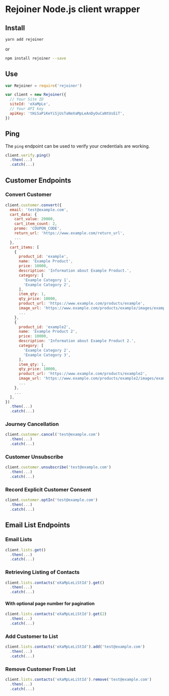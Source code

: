 # Rejoiner Node.js client wrapper

## Install

````bash
yarn add rejoiner
````

or

````bash
npm install rejoiner --save
````

## Use

````js
var Rejoiner = require('rejoiner')

var client = new Rejoiner({
  // Your Site ID
  siteId: 'eXaMpLe',
  // Your API key
  apiKey: 'tHiSaPiKeYiSjUsTaNeXaMpLeAnDyOuCaNtUsEiT',
})
````

## Ping

The `ping` endpoint can be used to verify your credentials are working.

````js
client.verify.ping()
  .then(...)
  .catch(...)
````

## Customer Endpoints

### Convert Customer

````js
client.customer.convert({
  email: 'test@example.com',
  cart_data: {
    cart_value: 20000,
    cart_item_count: 2,
    promo: 'COUPON_CODE',
    return_url: 'https://www.example.com/return_url',
    ...
  },
  cart_items: [
    {
      product_id: 'example',
      name: 'Example Product',
      price: 10000,
      description: 'Information about Example Product.',
      category: [
        'Example Category 1',
        'Example Category 2',
      ],
      item_qty: 1,
      qty_price: 10000,
      product_url: 'https://www.example.com/products/example',
      image_url: 'https://www.example.com/products/example/images/example.jpg',
      ...
    },
    {
      product_id: 'example2',
      name: 'Example Product 2',
      price: 10000,
      description: 'Information about Example Product 2.',
      category: [
        'Example Category 2',
        'Example Category 3',
      ],
      item_qty: 1,
      qty_price: 10000,
      product_url: 'https://www.example.com/products/example2',
      image_url: 'https://www.example.com/products/example2/images/example.jpg',
      ...
    },
    ...
  ],
})
  .then(...)
  .catch(...)
````

### Journey Cancellation

````js
client.customer.cancel('test@example.com')
  .then(...)
  .catch(...)
````

### Customer Unsubscribe

````js
client.customer.unsubscribe('test@example.com')
  .then(...)
  .catch(...)
````

### Record Explicit Customer Consent

````js
client.customer.optIn('test@example.com')
  .then(...)
  .catch(...)
````

## Email List Endpoints

### Email Lists

````js
client.lists.get()
  .then(...)
  .catch(...)
````

### Retrieving Listing of Contacts

````js
client.lists.contacts('eXaMpLeLiStId').get()
  .then(...)
  .catch(...)
````

#### With optional page number for pagination

````js
client.lists.contacts('eXaMpLeLiStId').get(2)
  .then(...)
  .catch(...)
````

### Add Customer to List

````js
client.lists.contacts('eXaMpLeLiStId').add('test@example.com')
  .then(...)
  .catch(...)
````

### Remove Customer From List

````js
client.lists.contacts('eXaMpLeLiStId').remove('test@example.com')
  .then(...)
  .catch(...)
````
